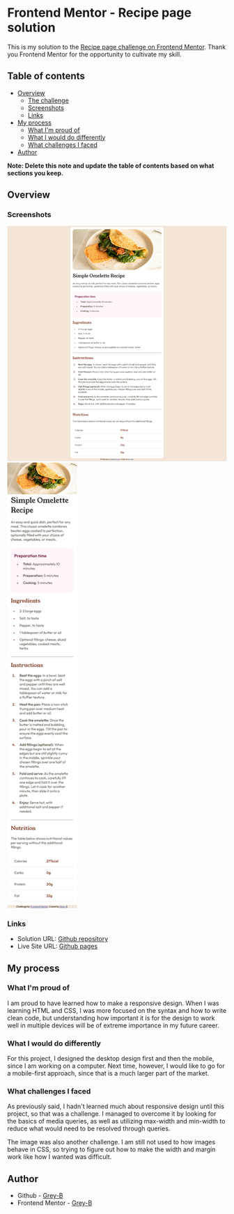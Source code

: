 # Frontend Mentor - Recipe page solution

This is my solution to the [Recipe page challenge on Frontend Mentor](https://www.frontendmentor.io/challenges/recipe-page-KiTsR8QQKm). Thank you Frontend Mentor for the opportunity to cultivate my skill.

## Table of contents

- [Overview](#overview)
  - [The challenge](#the-challenge)
  - [Screenshots](#screenshots)
  - [Links](#links)
- [My process](#my-process)
  - [What I'm proud of](#what-im-proud-of)
  - [What I would do differently](#what-i-would-do-differently)
  - [What challenges I faced](#what-challenges-i-faced)
- [Author](#author)

**Note: Delete this note and update the table of contents based on what sections you keep.**

## Overview

### Screenshots

![Screenshot of the webpage on desktop.](<design/Screenshot Desktop.png>)
![Screenshot of the webpage on mobile.](<design/Screenshot Mobile.png>)

### Links

- Solution URL: [Github repository](https://github.com/Grey-B/responsive-recipe-page)
- Live Site URL: [Github pages](https://grey-b.github.io/responsive-recipe-page/)

## My process

### What I'm proud of
I am proud to have learned how to make a responsive design. When I was learning HTML and CSS, I was more focused on the syntax and how to write clean code, but understanding how important it is for the design to work well in multiple devices will be of extreme importance in my future career.

### What I would do differently
For this project, I designed the desktop design first and then the mobile, since I am working on a computer. Next time, however, I would like to go for a mobile-first approach, since that is a much larger part of the market.

### What challenges I faced
As previously said, I hadn't learned much about responsive design until this project, so that was a challenge. I managed to overcome it by looking for the basics of media queries, as well as utilizing max-width and min-width to reduce what would need to be resolved through queries.

The image was also another challenge. I am still not used to how images behave in CSS, so trying to figure out how to make the width and margin work like how I wanted was difficult.

## Author

- Github - [Grey-B](https://github.com/Grey-B)
- Frontend Mentor - [Grey-B](https://www.frontendmentor.io/profile/Grey-B)
